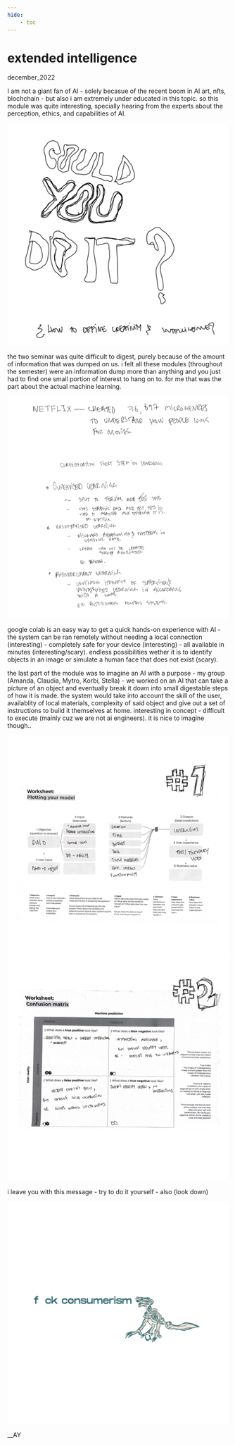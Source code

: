 ```yaml
---
hide:
    - toc
---
```


# extended intelligence
december_2022

I am not a giant fan of AI - solely becasue of the recent boom in AI art, nfts, blochchain - but also i am extremely under educated in this topic. so this module was quite interesting, specially hearing from the experts about the perception, ethics, and capabilities of AI.

![](../images/07_EI/Page1.jpg)

the two seminar was quite difficult to digest, purely because of the amount of information that was dumped on us. i felt all these modules (throughout the semester) were an information dump more than anything and you just had to find one small portion of interest to hang on to. for me that was the part about the actual machine learning.

![](../images/07_EI/Page5.jpg)

google colab is an easy way to get a quick hands-on experience with AI - the system can be ran remotely without needing a local connection (interesting) - completely safe for your device (interesting) - all available in minutes (interesting/scary). endless possibilities wether it is to identify objects in an image or simulate a human face that does not exist (scary).

the last part of the module was to imagine an AI with a purpose - my group (Amanda, Claudia, Mytro, Korbi, Stella) - we worked on an AI that can take a picture of an object and eventually break it down into small digestable steps of how it is made. the system would take into account the skill of the user, availablity of local materials, complexity of said object and give out a set of instructions to build it themselves at home. interesting in concept - difficult to execute (mainly cuz we are not ai engineers). it is nice to imagine though..

![](../images/07_EI/Page2.jpg)
![](../images/07_EI/Page3.jpg)

i leave you with this message - try to do it yourself - also (look down)

![](../images/07_EI/page6.jpg)

__AY